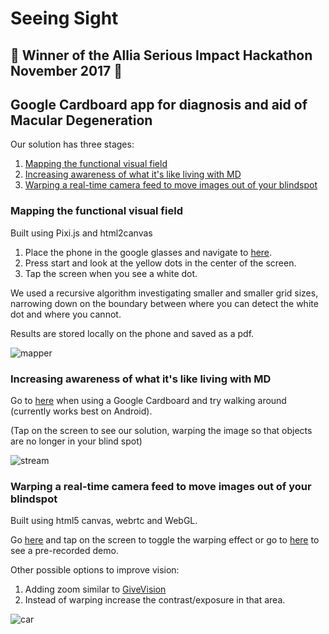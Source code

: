 # Seeing Sight

## **:tada: Winner of the Allia Serious Impact Hackathon November 2017 :tada:**

## Google Cardboard app for diagnosis and aid of Macular Degeneration

Our solution has three stages:
1. [Mapping the functional visual field](https://sudo-challenge-mapmd.github.io/mapper/)
2. [Increasing awareness of what it's like living with MD](https://sudo-challenge-mapmd.github.io/mapper/stream.html)
3. [Warping a real-time camera feed to move images out of your blindspot](https://sudo-challenge-mapmd.github.io/mapper/car.html)

### Mapping the functional visual field

Built using Pixi.js and html2canvas

1. Place the phone in the google glasses and navigate to [here](https://sudo-challenge-mapmd.github.io/mapper/). 
2. Press start and look at the yellow dots in the center of the screen.
3. Tap the screen when you see a white dot.

We used a recursive algorithm investigating smaller and smaller grid sizes, narrowing down on the boundary between where you can detect the white dot and where you cannot.

Results are stored locally on the phone and saved as a pdf.

![mapper](https://github.com/sudo-challenge-mapmd/mapper/raw/master/mapper.png)

### Increasing awareness of what it's like living with MD

Go to [here](https://sudo-challenge-mapmd.github.io/mapper/stream.html) when using a Google Cardboard and try walking around (currently works best on Android).

(Tap on the screen to see our solution, warping the image so that objects are no longer in your blind spot)

![stream](https://github.com/sudo-challenge-mapmd/mapper/raw/master/stream.png)

### Warping a real-time camera feed to move images out of your blindspot

Built using html5 canvas, webrtc and WebGL.

Go [here](https://sudo-challenge-mapmd.github.io/mapper/stream.html) and tap on the screen to toggle the warping effect or go to [here](https://sudo-challenge-mapmd.github.io/mapper/car.html) to see a pre-recorded demo. 

Other possible options to improve vision:
1. Adding zoom similar to [GiveVision](http://www.givevision.net/)
2. Instead of warping increase the contrast/exposure in that area.

![car](https://github.com/sudo-challenge-mapmd/mapper/raw/master/car.png)
